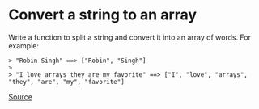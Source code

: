# Convert a string to an array

Write a function to split a string and convert it into an array of words.
For example:

<!-- markdownlint-disable MD013 -->
```text
> "Robin Singh" ==> ["Robin", "Singh"]
>
> "I love arrays they are my favorite" ==> ["I", "love", "arrays", "they", "are", "my", "favorite"]
```
<!-- markdownlint-enable MD013 -->

[Source](https://www.codewars.com/kata/57e76bc428d6fbc2d500036d/train/python)